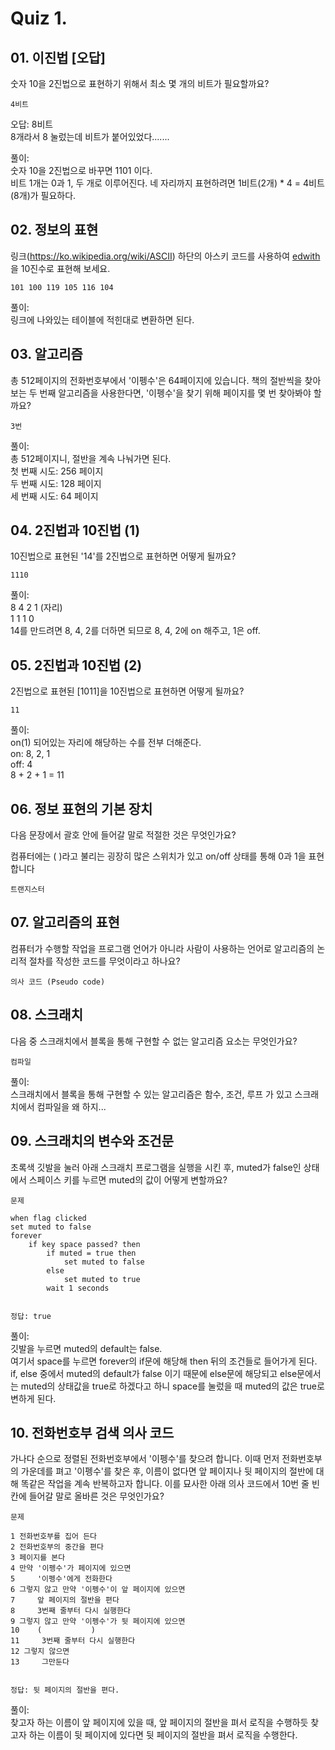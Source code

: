 # Quiz 1.
## 01. 이진법 [오답]
숫자 10을 2진법으로 표현하기 위해서 최소 몇 개의 비트가 필요할까요?

```
4비트
```

오답: 8비트  
8개라서 8 눌렀는데 비트가 붙어있었다.......

풀이:  
숫자 10을 2진법으로 바꾸면 1101 이다.  
비트 1개는 0과 1, 두 개로 이루어진다. 네 자리까지 표현하려면 1비트(2개) * 4 = 4비트(8개)가 필요하다.

## 02. 정보의 표현
링크(https://ko.wikipedia.org/wiki/ASCII) 하단의 아스키 코드를 사용하여 [edwith](소문자)을 10진수로 표현해 보세요.

```
101 100 119 105 116 104
```
풀이:  
링크에 나와있는 테이블에 적힌대로 변환하면 된다.

## 03. 알고리즘
총 512페이지의 전화번호부에서 '이펭수'은 64페이지에 있습니다. 책의 절반씩을 찾아보는 두 번째 알고리즘을 사용한다면, '이펭수'을 찾기 위해 페이지를 몇 번 찾아봐야 할까요?

```
3번
```
풀이:  
총 512페이지니, 절반을 계속 나눠가면 된다.  
첫 번째 시도: 256 페이지  
두 번째 시도: 128 페이지  
세 번째 시도: 64 페이지

## 04. 2진법과 10진법 (1)
10진법으로 표현된 '14'를 2진법으로 표현하면 어떻게 될까요?

```
1110
```
풀이:  
8 4 2 1 (자리)  
1 1 1 0  
14를 만드려면 8, 4, 2를 더하면 되므로 8, 4, 2에 on 해주고, 1은 off.

## 05. 2진법과 10진법 (2)
2진법으로 표현된 [1011]을 10진법으로 표현하면 어떻게 될까요?

```
11
```
풀이:  
on(1) 되어있는 자리에 해당하는 수를 전부 더해준다.  
on: 8, 2, 1  
off: 4  
8 + 2 + 1 = 11

## 06. 정보 표현의 기본 장치
다음 문장에서 괄호 안에 들어갈 말로 적절한 것은 무엇인가요?

컴퓨터에는 (       )라고 불리는 굉장히 많은 스위치가 있고 on/off 상태를 통해 0과 1을 표현합니다

```
트랜지스터
```

## 07. 알고리즘의 표현 
컴퓨터가 수행할 작업을 프로그램 언어가 아니라 사람이 사용하는 언어로 알고리즘의 논리적 절차를 작성한 코드를 무엇이라고 하나요?

```
의사 코드 (Pseudo code)
```

## 08. 스크래치
다음 중 스크래치에서 블록을 통해 구현할 수 없는 알고리즘 요소는 무엇인가요?

```
컴파일
```
풀이:  
스크래치에서 블록을 통해 구현할 수 있는 알고리즘은 함수, 조건, 루프 가 있고 스크래치에서 컴파일을 왜 하지...

## 09. 스크래치의 변수와 조건문
초록색 깃발을 눌러 아래 스크래치 프로그램을 실행을 시킨 후, muted가 false인 상태에서 스페이스 키를 누르면 muted의 값이 어떻게 변할까요?
```
문제

when flag clicked
set muted to false
forever
    if key space passed? then
        if muted = true then
            set muted to false
        else
            set muted to true
        wait 1 seconds


정답: true
```

풀이:  
깃발을 누르면 muted의 default는 false.  
여기서 space를 누르면 forever의 if문에 해당해 then 뒤의 조건들로 들어가게 된다.  
if, else 중에서 muted의 default가 false 이기 때문에 else문에 해당되고 else문에서는 muted의 상태값을 true로 하겠다고 하니 space를 눌렀을 때 muted의 값은 true로 변하게 된다. 

## 10. 전화번호부 검색 의사 코드
가나다 순으로 정렬된 전화번호부에서 '이펭수'를 찾으려 합니다. 이때 먼저 전화번호부의 가운데를 펴고 '이펭수'를 찾은 후, 이름이 없다면 앞 페이지나 뒷 페이지의 절반에 대해 똑같은 작업을 계속 반복하고자 합니다. 이를 묘사한 아래 의사 코드에서 10번 줄 빈 칸에 들어갈 말로 올바른 것은 무엇인가요?

```
문제 

1 전화번호부를 집어 든다
2 전화번호부의 중간을 편다
3 페이지를 본다
4 만약 '이펭수'가 페이지에 있으면
5     '이펭수'에게 전화한다
6 그렇지 않고 만약 '이펭수'이 앞 페이지에 있으면
7     앞 페이지의 절반을 편다
8     3번째 줄부터 다시 실행한다
9 그렇지 않고 만약 '이펭수'가 뒷 페이지에 있으면
10    (           )
11     3번째 줄부터 다시 실행한다
12 그렇지 않으면
13     그만둔다


정답: 뒷 페이지의 절반을 편다.
```

풀이:  
찾고자 하는 이름이 앞 페이지에 있을 때, 앞 페이지의 절반을 펴서 로직을 수행하듯 찾고자 하는 이름이 뒷 페이지에 있다면 뒷 페이지의 절반을 펴서 로직을 수행한다.

